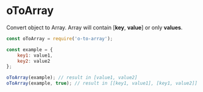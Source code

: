 # oToArray
Convert object to Array. Array will contain [**key**, **value**] or only **values**.


```javascript
const oToArray = require('o-to-array');

const example = {
    key1: value1,
    key2: value2
};

oToArray(example); // result in [value1, value2]
oToArray(example, true); // result in [[key1, value1], [key1, value2]]
